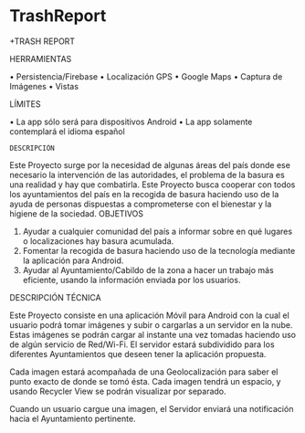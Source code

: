 # TrashReport

+TRASH REPORT
 

HERRAMIENTAS
 
•	Persistencia/Firebase
•	Localización GPS
•	Google Maps
•	Captura de Imágenes
•	Vistas

LÍMITES
 
•	La app sólo será para dispositivos Android
•	La app solamente contemplará el idioma español

	DESCRIPCIÓN
  
Este Proyecto surge por la necesidad de algunas áreas del país donde ese necesario la intervención de las autoridades, 
el problema de la basura es una realidad y hay que combatirla. Este Proyecto busca cooperar con todos los ayuntamientos del país
en la recogida de basura haciendo uso de la ayuda de personas dispuestas a comprometerse con el bienestar y la higiene de la sociedad.
OBJETIVOS

1.	Ayudar a cualquier comunidad del país a informar sobre en qué lugares o localizaciones hay basura acumulada.
2.	Fomentar la recogida de basura haciendo uso de la tecnología mediante la aplicación para Android.
3.	Ayudar al Ayuntamiento/Cabildo de la zona a hacer un trabajo más eficiente, usando la información enviada por los usuarios.

DESCRIPCIÓN TÉCNICA

Este Proyecto consiste en una aplicación Móvil para Android con la cual el usuario podrá tomar imágenes y subir o cargarlas a
un servidor en la nube. Estas imágenes se podrán cargar al instante una vez tomadas haciendo uso de algún servicio de Red/Wi-Fi.
El servidor estará subdividido para los diferentes Ayuntamientos que deseen tener la aplicación propuesta.

Cada imagen estará acompañada de una Geolocalización para saber el punto exacto de donde se tomó ésta. Cada imagen tendrá un espacio,
y usando Recycler View se podrán visualizar por separado.

Cuando un usuario cargue una imagen, el Servidor enviará una notificación hacia el Ayuntamiento pertinente.



